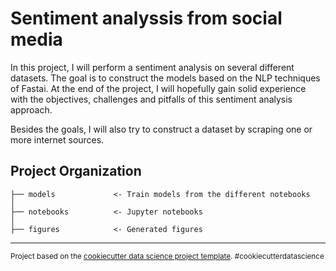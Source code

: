 Sentiment analyssis from social media
==============================

In this project, I will perform a sentiment analysis on several different datasets. The goal is to construct the models based on the NLP techniques of Fastai. At the end of the project, I will hopefully gain solid experience with the objectives, challenges and pitfalls of this sentiment analysis approach. 

Besides the goals, I will also try to construct a dataset by scraping one or more internet sources.

Project Organization
------------

    ├── models             <- Train models from the different notebooks
    │
    ├── notebooks          <- Jupyter notebooks 
    │
    ├── figures            <- Generated figures

--------

<p><small>Project based on the <a target="_blank" href="https://drivendata.github.io/cookiecutter-data-science/">cookiecutter data science project template</a>. #cookiecutterdatascience</small></p>
